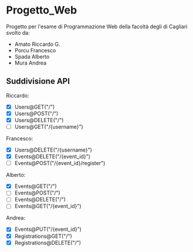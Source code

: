 # Progetto_Web
Progetto per l'esame di Programmazione Web della facoltà degli di Cagliari svolto da:
- Amato Riccardo G.
- Porcu Francesco
- Spada Alberto
- Mura Andrea

## Suddivisione API
Riccardo: 
- [X] Users@GET("/")
- [X] Users@POST("/")
- [X] Users@DELETE("/")
- [ ] Users@GET("/{username}")

Francesco:
- [X] Users@DELETE("/{username}")
- [x] Events@DELETE("/{event_id}")
- [ ] Events@POST("/{event_id}/register")

Alberto:
- [X] Events@GET("/")
- [ ] Events@POST("/")
- [ ] Events@DELETE("/")
- [ ] Events@GET("/{event_id}")

Andrea:
- [X] Events@PUT("/{event_id}")
- [X] Registrations@GET("/")
- [X] Registrations@DELETE("/")
